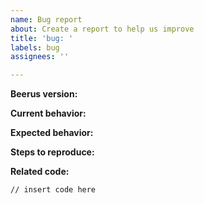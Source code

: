```yaml
---
name: Bug report
about: Create a report to help us improve
title: 'bug: '
labels: bug
assignees: ''

---
```


**Beerus version:**

**Current behavior:**

**Expected behavior:**

**Steps to reproduce:**

**Related code:**

```
// insert code here
```
